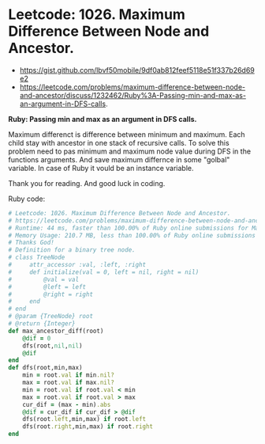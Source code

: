 # Leetcode: 1026. Maximum Difference Between Node and Ancestor.

- https://gist.github.com/lbvf50mobile/9df0ab812feef5118e51f337b26d69e2
- https://leetcode.com/problems/maximum-difference-between-node-and-ancestor/discuss/1232462/Ruby%3A-Passing-min-and-max-as-an-argument-in-DFS-calls.

**Ruby: Passing min and max as an argument in DFS calls.**

Maximum differenct is difference between minimum and maximum. Each child stay with ancestor in one stack of recursive calls. To solve this problem need to pas minimum and maximum node value during DFS in the functions arguments. And save maximum differnce in some "golbal" variable. In case of Ruby it vould be an instance variable. 

Thank you for reading. And good luck in coding.

Ruby code:
```Ruby
# Leetcode: 1026. Maximum Difference Between Node and Ancestor.
# https://leetcode.com/problems/maximum-difference-between-node-and-ancestor/
# Runtime: 44 ms, faster than 100.00% of Ruby online submissions for Maximum Difference Between Node and Ancestor.
# Memory Usage: 210.7 MB, less than 100.00% of Ruby online submissions for Maximum Difference Between Node and Ancestor.
# Thanks God!
# Definition for a binary tree node.
# class TreeNode
#     attr_accessor :val, :left, :right
#     def initialize(val = 0, left = nil, right = nil)
#         @val = val
#         @left = left
#         @right = right
#     end
# end
# @param {TreeNode} root
# @return {Integer}
def max_ancestor_diff(root)
    @dif = 0
    dfs(root,nil,nil)
    @dif 
end
def dfs(root,min,max)
    min = root.val if min.nil?
    max = root.val if max.nil?
    min = root.val if root.val < min
    max = root.val if root.val > max
    cur_dif = (max - min).abs
    @dif = cur_dif if cur_dif > @dif
    dfs(root.left,min,max) if root.left
    dfs(root.right,min,max) if root.right
end
```

